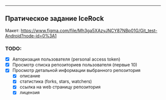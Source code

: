 
-------------------------
**Пратическое задание IceRock**
-------------------------
Макет: https://www.figma.com/file/Mh3ga5XAzyJNCY87NBp01G/Git_test-Android?node-id=0%3A1

### TODO:
- [x] Авторизация пользователя (personal access token)
- [x] Просмотр списка репозиториев пользователя (первые 10)
- [x] Просмотр детальной информации выбранного репозитория 
    - [x] описание
    - [x] статистика (forks, stars, watchers)
    - [x] ссылка на web страницу репозитория
    - [x] лицензия
